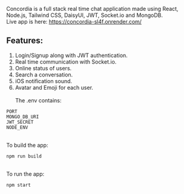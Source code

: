 Concordia is a full stack real time chat application made using React, Node.js, Tailwind CSS, DaisyUI, JWT, Socket.io and MongoDB. <br/>
Live app is here: https://concordia-sl4f.onrender.com/
<br/> 
## Features:
1. Login/Signup along with JWT authentication.
2. Real time communication with Socket.io.
3. Online status of users.
4. Search a conversation.
5. iOS notification sound.
6. Avatar and Emoji for each user.<br/>
<br/>The .env contains:
```
PORT
MONGO_DB_URI
JWT_SECRET
NODE_ENV
```
<br/>To build the app:
```
npm run build
```
<br/>To run the app:
```
npm start
```


